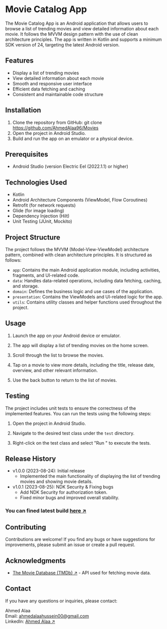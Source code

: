 # Movie Catalog App

The Movie Catalog App is an Android application that allows users to browse a list of trending movies and view detailed information about each movie. It follows the MVVM design pattern with the use of clean architecture principles. The app is written in Kotlin and supports a minimum SDK version of 24, targeting the latest Android version.

## Features

- Display a list of trending movies
- View detailed information about each movie
- Smooth and responsive user interface
- Efficient data fetching and caching
- Consistent and maintainable code structure


## Installation

1. Clone the repository from GitHub: git clone https://github.com/AhmedAlaa96/Movies
2. Open the project in Android Studio.
3. Build and run the app on an emulator or a physical device.

## Prerequisites

- Android Studio (version Electric Eel (2022.1.1) or higher)

## Technologies Used

- Kotlin
- Android Architecture Components (ViewModel, Flow Coroutines)
- Retrofit (for network requests)
- Glide (for image loading)
- Dependency Injection (Hilt)
- Unit Testing (JUnit, Mockito)

## Project Structure

The project follows the MVVM (Model-View-ViewModel) architecture pattern, combined with clean architecture principles. It is structured as follows:

- `app`: Contains the main Android application module, including activities, fragments, and UI-related code.
- `data`: Handles data-related operations, including data fetching, caching, and storage.
- `domain`: Defines the business logic and use cases of the application.
- `presentation`: Contains the ViewModels and UI-related logic for the app.
- `utils`: Contains utility classes and helper functions used throughout the project.

## Usage

1. Launch the app on your Android device or emulator.

2. The app will display a list of trending movies on the home screen.

3. Scroll through the list to browse the movies.

4. Tap on a movie to view more details, including the title, release date, overview, and other relevant information.

5. Use the back button to return to the list of movies.

## Testing

The project includes unit tests to ensure the correctness of the implemented features. You can run the tests using the following steps:

1. Open the project in Android Studio.

2. Navigate to the desired test class under the `test` directory.

3. Right-click on the test class and select "Run <TestClass>" to execute the tests.

## Release History
- v1.0.0 (2023-08-24): Initial release 
  - Implemented the main functionality of displaying the list of trending movies and showing movie details. 
- v1.0.1 (2023-08-25): NDK Security & Fixing bugs
  - Add NDK Security for authorization token. 
  - Fixed minor bugs and improved overall stability.

### You can fined latest build [here ↗](https://install.appcenter.ms/users/ahmedalaa/apps/movies/distribution_groups/public)

## Contributing

Contributions are welcome! If you find any bugs or have suggestions for improvements, please submit an issue or create a pull request.

## Acknowledgments

- [The Movie Database (TMDb) ↗](https://www.themoviedb.org/) - API used for fetching movie data.

## Contact

If you have any questions or inquiries, please contact:

Ahmed Alaa\
Email: ahmedalaahussein00@gmail.com\
LinkedIn: [Ahmed Alaa ↗](https://www.linkedin.com/in/ahmed-alaa-hussein/)
